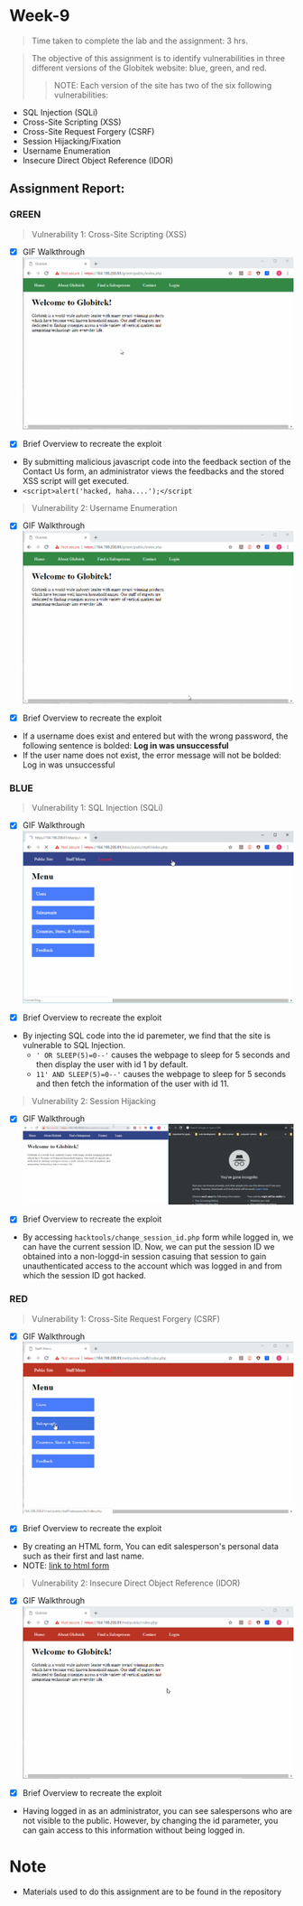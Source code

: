 # Week-9
> Time taken to complete the lab and the assignment: 3 hrs.

> The objective of this assignment is to identify vulnerabilities in three different versions of the Globitek website: blue, green, and red.
>> NOTE: Each version of the site has two of the six following vulnerabilities:
* SQL Injection (SQLi)
* Cross-Site Scripting (XSS)
* Cross-Site Request Forgery (CSRF)
* Session Hijacking/Fixation
* Username Enumeration
* Insecure Direct Object Reference (IDOR)
 ## Assignment Report:
 
 ### GREEN
 > Vulnerability 1: Cross-Site Scripting (XSS)
- [x] GIF Walkthrough
  ![picture alt](https://github.com/samuely4/Facebook-CodePath-CyberSecurity-Week-9-master/blob/master/green_XSS.gif "green_xss")
       
       
- [x] Brief Overview to recreate the exploit
* By submitting malicious javascript code into the feedback section of the Contact Us form, an administrator views the feedbacks and the stored XSS script will get executed.
* ```<script>alert('hacked, haha....');</script```

> Vulnerability 2: Username Enumeration
- [x] GIF Walkthrough
  ![picture alt](https://github.com/samuely4/Facebook-CodePath-CyberSecurity-Week-9-master/blob/master/green_userEnum.gif "green_UserEnum")
       
       
- [x] Brief Overview to recreate the exploit
* If a username does exist and entered but with the wrong password, the following sentence is bolded: **Log in was unsuccessful**
* If the user name does not exist, the error message will not be bolded: Log in was unsuccessful
       

 ### BLUE
 > Vulnerability 1: SQL Injection (SQLi)
- [x] GIF Walkthrough
  ![picture alt](https://github.com/samuely4/Facebook-CodePath-CyberSecurity-Week-9-master/blob/master/blue_sqlHack.gif "blue_sqli")
       
- [x] Brief Overview to recreate the exploit
 * By injecting SQL code into the id paremeter, we find that the site is vulnerable to SQL Injection.
    * ```' OR SLEEP(5)=0--'``` causes the webpage to sleep for 5 seconds and then display the user with id 1 by default.
    * ```11' AND SLEEP(5)=0--'``` causes the webpage to sleep for 5 seconds and then fetch the information of the user with id 11.
    
 > Vulnerability 2: Session Hijacking
 - [x] GIF Walkthrough
  ![picture alt](https://github.com/samuely4/Facebook-CodePath-CyberSecurity-Week-9-master/blob/master/blue_sessionHack.gif "blue_sessionHack")
       
- [x] Brief Overview to recreate the exploit
 * By accessing ```hacktools/change_session_id.php``` form while logged in, we can have the current session ID. Now, we can put the session ID we obtained into a non-loggd-in session casuing that session to gain unauthenticated access to the account which was logged in and from which the session ID got hacked.

### RED

> Vulnerability 1: Cross-Site Request Forgery (CSRF)
 
- [x] GIF Walkthrough
  ![picture alt](https://github.com/samuely4/Facebook-CodePath-CyberSecurity-Week-9-master/blob/master/red_CRSF.gif "red_CSRF")
       
       
- [x] Brief Overview to recreate the exploit
 * By creating an HTML form, You can edit salesperson's personal data such as their first and last name.
 * NOTE: [link to html form](https://github.com/samuely4/Facebook-CodePath-CyberSecurity-Week-9-master/blob/master/red_CSRF.html "link to html form")
       
       
 > Vulnerability 2: Insecure Direct Object Reference (IDOR)
       
- [x] GIF Walkthrough
  ![picture alt](https://github.com/samuely4/Facebook-CodePath-CyberSecurity-Week-9-master/blob/master/red_IDOR.gif "red_IDOR")
       
- [x] Brief Overview to recreate the exploit
 * Having logged in as an administrator, you can see salespersons who are not visible to the public. However, by changing the id parameter, you can gain access to this information without being logged in.
 # Note
 * Materials used to do this assignment are to be found in the repository
